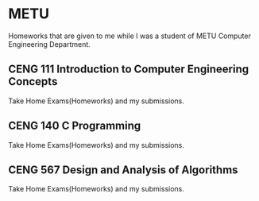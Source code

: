 # METU
Homeworks that are given to me while I was a student of METU Computer Engineering Department.
## CENG 111 Introduction to Computer Engineering Concepts
Take Home Exams(Homeworks) and my submissions.
## CENG 140 C Programming
Take Home Exams(Homeworks) and my submissions.
## CENG 567 Design and Analysis of Algorithms
Take Home Exams(Homeworks) and my submissions.
